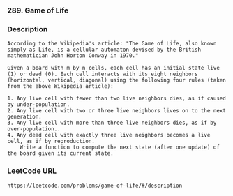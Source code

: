 ### 289. Game of Life

### Description
	According to the Wikipedia's article: "The Game of Life, also known simply as Life, is a cellular automaton devised by the British mathematician John Horton Conway in 1970."

	Given a board with m by n cells, each cell has an initial state live (1) or dead (0). Each cell interacts with its eight neighbors (horizontal, vertical, diagonal) using the following four rules (taken from the above Wikipedia article):

	1. Any live cell with fewer than two live neighbors dies, as if caused by under-population.
	2. Any live cell with two or three live neighbors lives on to the next generation.
	3. Any live cell with more than three live neighbors dies, as if by over-population..
	4. Any dead cell with exactly three live neighbors becomes a live cell, as if by reproduction.
		Write a function to compute the next state (after one update) of the board given its current state.

### LeetCode URL
	https://leetcode.com/problems/game-of-life/#/description
